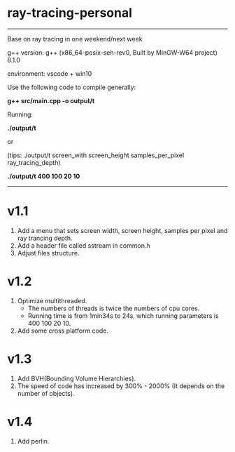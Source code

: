 # ray-tracing-personal
-----------------------------------------------------------------------

Base on ray tracing in one weekend/next week

g++ version: g++ (x86_64-posix-seh-rev0, Built by MinGW-W64 project) 8.1.0

environment: vscode + win10

Use the following code to compile generally:

**g++ src/main.cpp -o output/t**

Running:

**./output/t**

or

(tips: ./output/t screen_with screen_height samples_per_pixel ray_tracing_depth)

**./output/t 400 100 20 10**

-----------------------------------------------------------------------

# v1.1

1. Add a menu that sets screen width, screen height, samples per pixel and ray trancing depth.
2. Add a header file called sstream in common.h
3. Adjust files structure.

# v1.2

1. Optimize multithreaded.
    - The numbers of threads is twice the numbers of cpu cores.
    - Running time is from 1min34s to 24s, which running parameters is 400 100 20 10.
2. Add some cross platform code.


# v1.3

1. Add BVH(Bounding Volume Hierarchies).
2. The speed of code has increased by 300% - 2000% (It depends on the number of objects).

# v1.4

1. Add perlin.